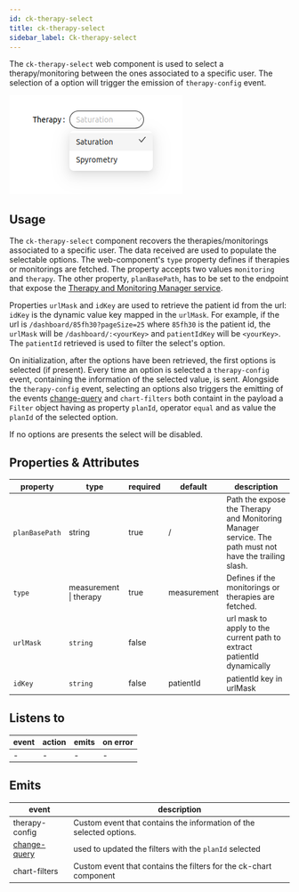 ```yaml
---
id: ck-therapy-select
title: ck-therapy-select
sidebar_label: Ck-therapy-select
---
```

The `ck-therapy-select` web component is used to select a therapy/monitoring between the ones associated to a specific user. The selection of a option will trigger the emission of `therapy-config` event.

![ck-therapy-select](../img/ck-therapy-selector.png)
## Usage
The `ck-therapy-select` component recovers the therapies/monitorings associated to a specific user. The data received are used to populate the selectable options. The web-component's `type` property defines if therapies or monitorings are fetched. The property accepts two values `monitoring` and `therapy`.
The other property, `planBasePath`, has to be set to the endpoint that expose the [Therapy and Monitoring Manager service](../../therapy-and-monitoring-manager/overview). 

Properties `urlMask` and `idKey` are used to retrieve the patient id from the url: `idKey` is the dynamic value key mapped in the `urlMask`. For example, if the url is `/dashboard/85fh30?pageSize=25` where `85fh30` is the patient id, the `urlMask` will be `/dashboard/:<yourKey>` and `patientIdKey` will be `<yourKey>`. The `patientId` retrieved is used to filter the select's option.

On initialization, after the options have been retrieved, the first options is selected (if present). Every time an option is selected a `therapy-config` event, containing the information of the selected value, is sent. Alongside the `therapy-config` event, selecting an options also triggers the emitting of the events [change-query](../../microfrontend-composer/back-kit/events#change-query) and `chart-filters` both containt in the payload a `Filter` object having as property `planId`, operator `equal` and as value the `planId` of the selected option.

 If no options are presents the select will be disabled. 

## Properties & Attributes

| property | type | required | default | description |
|----------|------|----------|---------|-------------|
|`planBasePath`| string | true | / | Path the expose the Therapy and Monitoring Manager service. The path must not have the trailing slash. |
|`type`| measurement \| therapy| true | measurement | Defines if the monitorings or therapies are fetched. |
| `urlMask` |`string` | false |  | url mask to apply to the current path to extract patientId dynamically |
| `idKey` | `string` | false | patientId | patientId key in urlMask | 


## Listens to

| event | action | emits | on error |
|-------|--------|-------|----------|
|   -   |    -   |   -   |     -    |


## Emits

| event | description |
|-------|-------------|
|therapy-config| Custom event that contains the information of the selected options. |
|[change-query](../../microfrontend-composer/back-kit/events#change-query)| used to updated the filters with the `planId` selected|
|chart-filters| Custom event that contains the filters for the ck-chart component |
